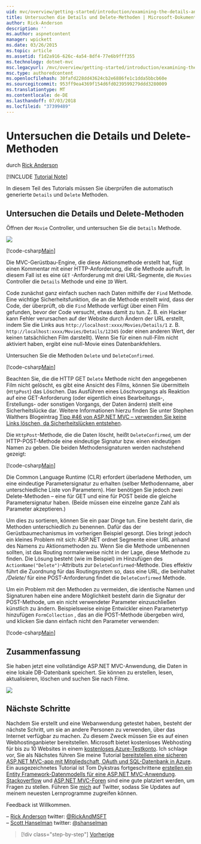 ```yaml
---
uid: mvc/overview/getting-started/introduction/examining-the-details-and-delete-methods
title: Untersuchen die Details und Delete-Methoden | Microsoft-Dokumentation
author: Rick-Anderson
description: ''
ms.author: aspnetcontent
manager: wpickett
ms.date: 03/26/2015
ms.topic: article
ms.assetid: f1d2a916-626c-4a54-8df4-77e6b9fff355
ms.technology: dotnet-mvc
msc.legacyurl: /mvc/overview/getting-started/introduction/examining-the-details-and-delete-methods
msc.type: authoredcontent
ms.openlocfilehash: 30fafd228dd43624cb2e6886fe1c1dda5bbcb60e
ms.sourcegitcommit: 953ff9ea4369f154d6fd0239599279ddd3280009
ms.translationtype: MT
ms.contentlocale: de-DE
ms.lasthandoff: 07/03/2018
ms.locfileid: "37399489"
---
```

<a name="examining-the-details-and-delete-methods"></a>Untersuchen die Details und Delete-Methoden
====================
durch [Rick Anderson](https://github.com/Rick-Anderson)

[!INCLUDE [Tutorial Note](sample/code-location.md)]

In diesem Teil des Tutorials müssen Sie überprüfen die automatisch generierte `Details` und `Delete` Methoden.

## <a name="examining-the-details-and-delete-methods"></a>Untersuchen die Details und Delete-Methoden

Öffnen der `Movie` Controller, und untersuchen Sie die `Details` Methode.

![](examining-the-details-and-delete-methods/_static/image1.png)

[!code-csharp[Main](examining-the-details-and-delete-methods/samples/sample1.cs)]

Die MVC-Gerüstbau-Engine, die diese Aktionsmethode erstellt hat, fügt einen Kommentar mit einer HTTP-Anforderung, die die Methode aufruft. In diesem Fall ist es eine `GET` -Anforderung mit drei URL-Segmente, die `Movies` Controller die `Details` Methode und eine `ID` Wert.

Code zunächst ganz einfach suchen nach Daten mithilfe der `Find` Methode. Eine wichtige Sicherheitsfunktion, die an die Methode erstellt wird, dass der Code, der überprüft, ob die `Find` Methode verfügt über einen Film gefunden, bevor der Code versucht, etwas damit zu tun. Z. B. ein Hacker kann Fehler verursachen auf der Website durch Ändern der URL erstellt, indem Sie die Links aus `http://localhost:xxxx/Movies/Details/1` z. B. `http://localhost:xxxx/Movies/Details/12345` (oder einen anderen Wert, der keinen tatsächlichen Film darstellt). Wenn Sie für einen null-Film nicht aktiviert haben, ergibt eine null-Movie eines Datenbankfehlers.

Untersuchen Sie die Methoden `Delete` und `DeleteConfirmed`.

[!code-csharp[Main](examining-the-details-and-delete-methods/samples/sample2.cs?highlight=17)]

Beachten Sie, die die HTTP GET `Delete` Methode nicht den angegebenen Film nicht gelöscht, es gibt eine Ansicht des Films, können Sie übermitteln (`HttpPost`) das Löschen. Das Ausführen eines Löschvorgangs als Reaktion auf eine GET-Anforderung (oder eigentlich eines Bearbeitungs-, Erstellungs- oder sonstigen Vorgangs, der Daten ändern) stellt eine Sicherheitslücke dar. Weitere Informationen hierzu finden Sie unter Stephen Walthers Blogeintrag [Tipp #46 von ASP.NET MVC – verwenden Sie keine Links löschen, da Sicherheitslücken entstehen](http://stephenwalther.com/blog/archive/2009/01/21/asp.net-mvc-tip-46-ndash-donrsquot-use-delete-links-because.aspx).

Die `HttpPost`-Methode, die die Daten löscht, heißt `DeleteConfirmed`, um der HTTP-POST-Methode eine eindeutige Signatur bzw. einen eindeutigen Namen zu geben. Die beiden Methodensignaturen werden nachstehend gezeigt:

[!code-csharp[Main](examining-the-details-and-delete-methods/samples/sample3.cs)]

Die Common Language Runtime (CLR) erfordert überladene Methoden, um eine eindeutige Parametersignatur zu erhalten (selber Methodenname, aber unterschiedliche Liste von Parametern). Hier benötigen Sie jedoch zwei Delete-Methoden – eine für GET und eine für POST beide die gleiche Parametersignatur haben. (Beide müssen eine einzelne ganze Zahl als Parameter akzeptieren.)

Um dies zu sortieren, können Sie ein paar Dinge tun. Eine besteht darin, die Methoden unterschiedlich zu benennen. Dafür das der Gerüstbaumechanismus im vorherigen Beispiel gesorgt. Dies bringt jedoch ein kleines Problem mit sich: ASP.NET ordnet Segmente einer URL anhand des Namens zu Aktionsmethoden zu. Wenn Sie die Methode umbenennen sollten, ist das Routing normalerweise nicht in der Lage, diese Methode zu finden. Die Lösung besteht (wie im Beispiel) im Hinzufügen des `ActionName("Delete")`-Attributs zur `DeleteConfirmed`-Methode. Dies effektiv führt die Zuordnung für das Routingsystem so, dass eine URL, die beinhaltet */Delete/* für eine POST-Anforderung findet die `DeleteConfirmed` Methode.

Um ein Problem mit den Methoden zu vermeiden, die identische Namen und Signaturen haben eine andere Möglichkeit besteht darin die Signatur der POST-Methode, um ein nicht verwendeter Parameter einzuschließen künstlich zu ändern. Beispielsweise einige Entwickler einen Parametertyp hinzufügen `FormCollection` , das an die POST-Methode übergeben wird, und klicken Sie dann einfach nicht den Parameter verwenden:

[!code-csharp[Main](examining-the-details-and-delete-methods/samples/sample4.cs)]

## <a name="summary"></a>Zusammenfassung

Sie haben jetzt eine vollständige ASP.NET MVC-Anwendung, die Daten in eine lokale DB-Datenbank speichert. Sie können zu erstellen, lesen, aktualisieren, löschen und suchen Sie nach Filme.

![](examining-the-details-and-delete-methods/_static/image2.png)

## <a name="next-steps"></a>Nächste Schritte

Nachdem Sie erstellt und eine Webanwendung getestet haben, besteht der nächste Schritt, um sie an andere Personen zu verwenden, über das Internet verfügbar zu machen. Zu diesem Zweck müssen Sie es auf einen Webhostinganbieter bereitstellen. Microsoft bietet kostenloses Webhosting für bis zu 10 Websites in einem [kostenloses Azure-Testkonto](https://www.windowsazure.com/pricing/free-trial/?WT.mc_id=A443DD604). Ich schlage vor, Sie als Nächstes führen Sie meine Tutorial [bereitstellen eine sicheren ASP.NET MVC-app mit Mitgliedschaft, OAuth und SQL-Datenbank in Azure](https://docs.microsoft.com/aspnet/core/security/authorization/secure-data). Ein ausgezeichnetes Tutorial ist Tom Dykstras fortgeschrittene [erstellen ein Entity Framework-Datenmodells für eine ASP.NET MVC-Anwendung](../getting-started-with-ef-using-mvc/creating-an-entity-framework-data-model-for-an-asp-net-mvc-application.md). [Stackoverflow](http://stackoverflow.com/help) und [ASP.NET MVC-Foren](https://forums.asp.net/1146.aspx) sind eine gute platziert werden, um Fragen zu stellen. Führen Sie [mich](https://twitter.com/RickAndMSFT) auf Twitter, sodass Sie Updates auf meinem neuesten Lernprogramme zugreifen können.

Feedback ist Willkommen.

– [Rick Anderson](https://blogs.msdn.com/rickAndy) twitter: [@RickAndMSFT](https://twitter.com/RickAndMSFT)  
– [Scott Hanselman](http://www.hanselman.com/blog/) twitter: [@shanselman](https://twitter.com/shanselman)

> [!div class="step-by-step"]
> [Vorherige](adding-validation.md)
